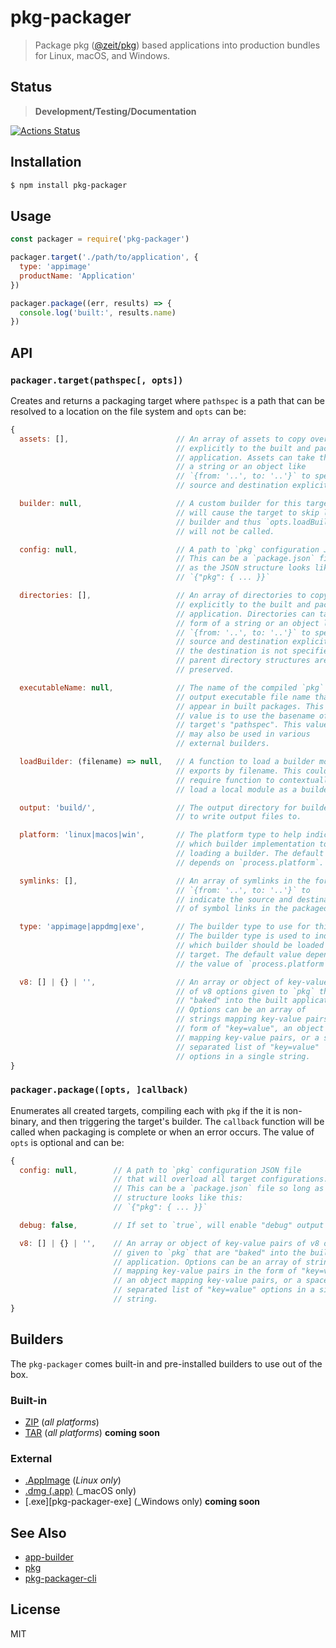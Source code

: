 pkg-packager
============

> Package pkg ([@zeit/pkg][pkg]) based applications into production bundles for Linux, macOS, and Windows.

## Status

> **Development/Testing/Documentation**

[![Actions Status](https://github.com/little-core-labs/pkg-packager/workflows/Node%20CI/badge.svg)](https://github.com/little-core-labs/pkg-packager/actions)

## Installation

```sh
$ npm install pkg-packager
```

## Usage

```js
const packager = require('pkg-packager')

packager.target('./path/to/application', {
  type: 'appimage'
  productName: 'Application'
})

packager.package((err, results) => {
  console.log('built:', results.name)
})
```

## API

### `packager.target(pathspec[, opts])`

Creates and returns a packaging target where `pathspec` is a path that can be
resolved to a location on the file system and `opts` can be:

```js
{
  assets: [],                        // An array of assets to copy over
                                     // explicitly to the built and packaged
                                     // application. Assets can take the form of
                                     // a string or an object like
                                     // `{from: '..', to: '..'}` to specify the
                                     // source and destination explicitly.

  builder: null,                     // A custom builder for this target which
                                     // will cause the target to skip loading a
                                     // builder and thus `opts.loadBuilder()`
                                     // will not be called.

  config: null,                      // A path to `pkg` configuration JSON file.
                                     // This can be a `package.json` file so long
                                     // as the JSON structure looks like this:
                                     // `{"pkg": { ... }}`

  directories: [],                   // An array of directories to copy over
                                     // explicitly to the built and packaged
                                     // application. Directories can take the
                                     // form of a string or an object like
                                     // `{from: '..', to: '..'}` to specify the
                                     // source and destination explicitly. If
                                     // the destination is not specified, the
                                     // parent directory structures are
                                     // preserved.

  executableName: null,              // The name of the compiled `pkg`
                                     // output executable file name that may
                                     // appear in built packages. This default
                                     // value is to use the basename of the
                                     // target's "pathspec". This value
                                     // may also be used in various
                                     // external builders.

  loadBuilder: (filename) => null,   // A function to load a builder module's
                                     // exports by filename. This could be
                                     // require function to contextually
                                     // load a local module as a builder.

  output: 'build/',                  // The output directory for builders
                                     // to write output files to.

  platform: 'linux|macos|win',       // The platform type to help indicate
                                     // which builder implementation to use when
                                     // loading a builder. The default value
                                     // depends on `process.platform`.

  symlinks: [],                      // An array of symlinks in the form of
                                     // `{from: '..', to: '..'}` to
                                     // indicate the source and destination
                                     // of symbol links in the packaged output.

  type: 'appimage|appdmg|exe',       // The builder type to use for this target.
                                     // The builder type is used to indicate
                                     // which builder should be loaded for the
                                     // target. The default value depends on
                                     // the value of `process.platform`.

  v8: [] | {} | '',                  // An array or object of key-value pairs
                                     // of v8 options given to `pkg` that are
                                     // "baked" into the built application.
                                     // Options can be an array of
                                     // strings mapping key-value pairs in the
                                     // form of "key=value", an object
                                     // mapping key-value pairs, or a space
                                     // separated list of "key=value"
                                     // options in a single string.
}
```

### `packager.package([opts, ]callback)`

Enumerates all created targets, compiling each with `pkg` if the it is
non-binary, and then triggering the target's builder.  The `callback` function
will be called when packaging is complete or when an error occurs. The value of
`opts` is optional and can be:

```js
{
  config: null,        // A path to `pkg` configuration JSON file
                       // that will overload all target configurations.
                       // This can be a `package.json` file so long as the JSON
                       // structure looks like this:
                       // `{"pkg": { ... }}`

  debug: false,        // If set to `true`, will enable "debug" output for `pkg`

  v8: [] | {} | '',    // An array or object of key-value pairs of v8 options
                       // given to `pkg` that are "baked" into the built
                       // application. Options can be an array of strings
                       // mapping key-value pairs in the form of "key=value",
                       // an object mapping key-value pairs, or a space
                       // separated list of "key=value" options in a single
                       // string.
}
```

## Builders

The `pkg-packager` comes built-in and pre-installed builders to use out
of the box.

### Built-in

- [ZIP](./lib/builders/default/zip) (_all platforms_)
- [TAR](./lib/builders/default/tar) (_all platforms_) **coming soon**

### External

- [.AppImage][pkg-packager-appimage] (_Linux only_)
- [.dmg (.app)][pkg-packager-appdmg] (_macOS only)
- [.exe][pkg-packager-exe] (_Windows only) **coming soon**

## See Also

- [app-builder][app-builder]
- [pkg][pkg]
- [pkg-packager-cli][pkg-packager-cli]

## License

MIT

[app-builder]: https://github.com/develar/app-builder
[pkg]: https://github.com/zeit/pkg
[pkg-packager-appimage]: https://github.com/little-core-labs/pkg-packager-appimage
[pkg-packager-appdmg]: https://github.com/little-core-labs/pkg-packager-appdmg
[pkg-packager-cli]: https://github.com/little-core-labs/pkg-packager-cli
